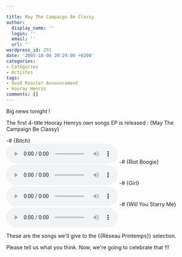 ```yaml
---

title: May The Campaign Be Classy
author:
  display_name: ''
  login: ''
  email: ''
  url: ''
wordpress_id: 251
date: '2005-10-06 20:29:00 +0200'
categories:
- Catégories
- Artistes
tags:
- Dead Rooster Announcement
- Hooray Henrys
comments: []
---
```

Big news tonight !

The first 4-title Hooray Henrys own songs EP is released : {May The Campaign Be Classy}

<img325>

-# {Bitch} <br><audio controls="controls"><source src="http://cdn.deadrooster.org/hoorayhenrys-bitch.mp3" type="audio/mp3" />Your browser does not support the audio tag.</audio>
-# {Riot Boogie} <br><audio controls="controls"><source src="http://cdn.deadrooster.org/hoorayhenrys-riot-boogie.mp3" type="audio/mp3" />Your browser does not support the audio tag.</audio>
-# {Girl} <br><audio controls="controls"><source src="http://cdn.deadrooster.org/hoorayhenrys-girl.mp3" type="audio/mp3" />Your browser does not support the audio tag.</audio>
-# {Will You Starry Me} <br><audio controls="controls"><source src="http://cdn.deadrooster.org/hoorayhenrys-will-you-starry-me.mp3" type="audio/mp3" />Your browser does not support the audio tag.</audio>

These are the songs we'll give to the {{Réseau Printemps}} selection.

Please tell us what you think. Now, we're going to celebrate that !!!
